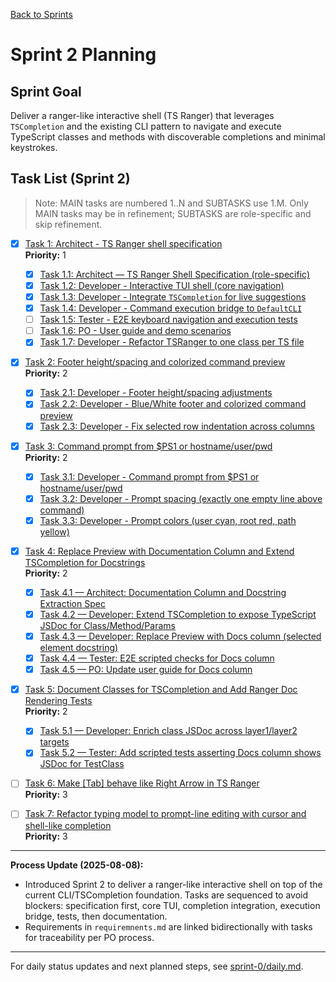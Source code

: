 [Back to Sprints](../)

# Sprint 2 Planning

## Sprint Goal
Deliver a ranger-like interactive shell (TS Ranger) that leverages `TSCompletion` and the existing CLI pattern to navigate and execute TypeScript classes and methods with discoverable completions and minimal keystrokes.

## Task List (Sprint 2)

> Note: MAIN tasks are numbered 1..N and SUBTASKS use 1.M. Only MAIN tasks may be in refinement; SUBTASKS are role-specific and skip refinement.

- [x] [Task 1: Architect - TS Ranger shell specification](./task-1.md)  
  **Priority:** 1
  - [x] [Task 1.1: Architect — TS Ranger Shell Specification (role-specific)](./task-1.1-architect-ranger-spec.md)
  - [x] [Task 1.2: Developer - Interactive TUI shell (core navigation)](./task-1.2-developer-ranger-tui.md)
  - [x] [Task 1.3: Developer - Integrate `TSCompletion` for live suggestions](./task-1.3-developer-completion-integration.md)
  - [x] [Task 1.4: Developer - Command execution bridge to `DefaultCLI`](./task-1.4-developer-execution-bridge.md)
  - [ ] [Task 1.5: Tester - E2E keyboard navigation and execution tests](./task-1.5-tester-e2e-tests.md)
  - [ ] [Task 1.6: PO - User guide and demo scenarios](./task-1.6-po-user-guide.md)
  - [x] [Task 1.7: Developer - Refactor TSRanger to one class per TS file](./task-1.7-developer-refactor-tsranger.md)
  
- [x] [Task 2: Footer height/spacing and colorized command preview](./task-2.md)  
  **Priority:** 2
  - [x] [Task 2.1: Developer - Footer height/spacing adjustments](./task-2.1-developer-footer-height-and-spacing.md)
  - [x] [Task 2.2: Developer - Blue/White footer and colorized command preview](./task-2.2-developer-footer-and-color-preview.md)
  - [x] [Task 2.3: Developer - Fix selected row indentation across columns](./task-2.3-developer-fix-selected-row-indentation.md)
  
- [x] [Task 3: Command prompt from $PS1 or hostname/user/pwd](./task-3.md)  
  **Priority:** 2
  - [x] [Task 3.1: Developer - Command prompt from $PS1 or hostname/user/pwd](./task-3.1-developer-command-prompt-ps1.md)
  - [x] [Task 3.2: Developer - Prompt spacing (exactly one empty line above command)](./task-3.2-developer-prompt-spacing.md)
  - [x] [Task 3.3: Developer - Prompt colors (user cyan, root red, path yellow)](./task-3.3-developer-prompt-colors.md)

- [x] [Task 4: Replace Preview with Documentation Column and Extend TSCompletion for Docstrings](./task-4.md)  
  **Priority:** 2
  - [x] [Task 4.1 — Architect: Documentation Column and Docstring Extraction Spec](./task-4.1-architect-docs-spec.md)
  - [x] [Task 4.2 — Developer: Extend TSCompletion to expose TypeScript JSDoc for Class/Method/Params](./task-4.2-developer-tscompletion-docs.md)
  - [x] [Task 4.3 — Developer: Replace Preview with Docs column (selected element docstring)](./task-4.3-developer-docs-column.md)
  - [x] [Task 4.4 — Tester: E2E scripted checks for Docs column](./task-4.4-tester-e2e-docs.md)
  - [x] [Task 4.5 — PO: Update user guide for Docs column](./task-4.5-po-user-guide-update.md)

- [x] [Task 5: Document Classes for TSCompletion and Add Ranger Doc Rendering Tests](./task-5.md)  
  **Priority:** 2
  - [x] [Task 5.1 — Developer: Enrich class JSDoc across layer1/layer2 targets](./task-5.1-developer-enrich-jsdoc.md)
  - [x] [Task 5.2 — Tester: Add scripted tests asserting Docs column shows JSDoc for TestClass](./task-5.2-tester-docs-column-tests.md)

- [ ] [Task 6: Make [Tab] behave like Right Arrow in TS Ranger](./task-6.md)  
  **Priority:** 3

- [ ] [Task 7: Refactor typing model to prompt-line editing with cursor and shell-like completion](./task-7.md)  
  **Priority:** 3

---

**Process Update (2025-08-08):**
- Introduced Sprint 2 to deliver a ranger-like interactive shell on top of the current CLI/TSCompletion foundation. Tasks are sequenced to avoid blockers: specification first, core TUI, completion integration, execution bridge, tests, then documentation.
- Requirements in `requiremnents.md` are linked bidirectionally with tasks for traceability per PO process.

---

For daily status updates and next planned steps, see [sprint-0/daily.md](../sprint-0/daily.md).
